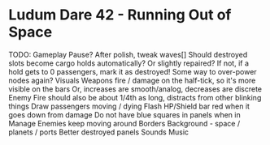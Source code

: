 Ludum Dare 42 - Running Out of Space
============================

TODO:
  Gameplay
    Pause?
    After polish, tweak waves[]
    Should destroyed slots become cargo holds automatically?  Or slightly repaired?
    If not, if a hold gets to 0 passengers, mark it as destroyed!
    Some way to over-power nodes again?
  Visuals
    Weapons fire / damage on the half-tick, so it's more visible on the bars
      Or, increases are smooth/analog, decreases are discrete
      Enemy Fire should also be about 1/4th as long, distracts from other blinking things
    Draw passengers moving / dying
    Flash HP/Shield bar red when it goes down from damage
    Do not have blue squares in panels when in Manage
    Enemies keep moving around
    Borders
    Background - space / planets / ports
    Better destroyed panels
  Sounds
  Music
